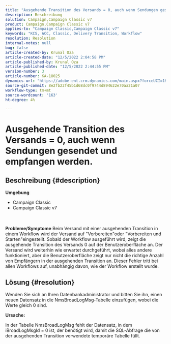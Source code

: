 ```yaml
---
title: "Ausgehende Transition des Versands = 0, auch wenn Sendungen gesendet und empfangen werden."
description: Beschreibung
solution: Campaign,Campaign Classic v7
product: Campaign,Campaign Classic v7
applies-to: "Campaign Classic,Campaign Classic v7"
keywords: "KCS, ACC, Classic, Delivery Transition, Workflow"
resolution: Resolution
internal-notes: null
bug: false
article-created-by: Krunal Oza
article-created-date: "12/5/2022 2:04:58 PM"
article-published-by: Krunal Oza
article-published-date: "12/5/2022 2:44:55 PM"
version-number: 3
article-number: KA-18025
dynamics-url: "https://adobe-ent.crm.dynamics.com/main.aspx?forceUCI=1&pagetype=entityrecord&etn=knowledgearticle&id=adaee7c7-a574-ed11-81aa-6045bd006c82"
source-git-commit: 8e2fb22f45b1d68dc0f9744d894622e70aa21a07
workflow-type: tm+mt
source-wordcount: '163'
ht-degree: 4%

---
```


# Ausgehende Transition des Versands = 0, auch wenn Sendungen gesendet und empfangen werden.

## Beschreibung {#description}

<b>Umgebung</b>
- Campaign Classic
- Campaign Classic v7

<br> <br><b>Probleme/Symptome</b>
Beim Versand mit einer ausgehenden Transition in einem Workflow wird der Versand auf &quot;Vorbereiten&quot;oder &quot;Vorbereiten und Starten&quot;eingestellt. Sobald der Workflow ausgeführt wird, zeigt die ausgehende Transition des Versands 0 auf der Benutzeroberfläche an. Der Versand wird weiterhin wie erwartet durchgeführt, wobei alles andere funktioniert, aber die Benutzeroberfläche zeigt nur nicht die richtige Anzahl von Empfängern in der ausgehenden Transition an. Dieser Fehler tritt bei allen Workflows auf, unabhängig davon, wie der Workflow erstellt wurde.




## Lösung {#resolution}


Wenden Sie sich an Ihren Datenbankadministrator und bitten Sie ihn, einen neuen Datensatz in die NmsBroadLogMsg-Tabelle einzufügen, wobei die Werte gleich 0 sind.



<b>Ursache:</b>

In der Tabelle NmsBroadLogMsg fehlt der Datensatz, in dem iBroadLogMsgId = 0 ist, der benötigt wird, damit die SQL-Abfrage die von der ausgehenden Transition verwendete temporäre Tabelle füllt.
